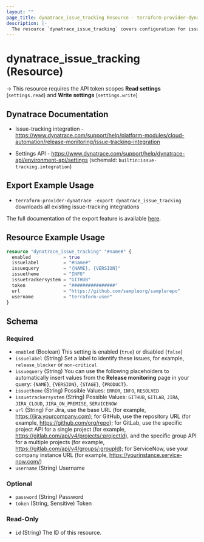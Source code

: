 ```yaml
---
layout: ""
page_title: dynatrace_issue_tracking Resource - terraform-provider-dynatrace"
description: |-
  The resource `dynatrace_issue_tracking` covers configuration for issue-tracking integrations
---
```


# dynatrace_issue_tracking (Resource)

-> This resource requires the API token scopes **Read settings** (`settings.read`) and **Write settings** (`settings.write`)

## Dynatrace Documentation

- Issue-tracking integration - https://www.dynatrace.com/support/help/platform-modules/cloud-automation/release-monitoring/issue-tracking-integration

- Settings API - https://www.dynatrace.com/support/help/dynatrace-api/environment-api/settings (schemaId: `builtin:issue-tracking.integration`)

## Export Example Usage

- `terraform-provider-dynatrace -export dynatrace_issue_tracking` downloads all existing issue-tracking integrations

The full documentation of the export feature is available [here](https://registry.terraform.io/providers/dynatrace-oss/dynatrace/latest/docs/guides/export-v2).

## Resource Example Usage

```terraform
resource "dynatrace_issue_tracking" "#name#" {
  enabled            = true
  issuelabel         = "#name#"
  issuequery         = "{NAME}, {VERSION}"
  issuetheme         = "INFO"
  issuetrackersystem = "GITHUB"
  token              = "################"
  url                = "https://github.com/sampleorg/samplerepo"
  username           = "terraform-user"
}
```

<!-- schema generated by tfplugindocs -->
## Schema

### Required

- `enabled` (Boolean) This setting is enabled (`true`) or disabled (`false`)
- `issuelabel` (String) Set a label to identify these issues, for example, `release_blocker` or `non-critical`
- `issuequery` (String) You can use the following placeholders to automatically insert values from the **Release monitoring** page in your query: `{NAME}`, `{VERSION}`, `{STAGE}`, `{PRODUCT}`.
- `issuetheme` (String) Possible Values: `ERROR`, `INFO`, `RESOLVED`
- `issuetrackersystem` (String) Possible Values: `GITHUB`, `GITLAB`, `JIRA`, `JIRA_CLOUD`, `JIRA_ON_PREMISE`, `SERVICENOW`
- `url` (String) For Jira, use the base URL (for example, https://jira.yourcompany.com); for GitHub, use the repository URL (for example, https://github.com/org/repo); for GitLab, use the specific project API for a single project (for example, https://gitlab.com/api/v4/projects/:projectId), and the specific group API for a multiple projects (for example, https://gitlab.com/api/v4/groups/:groupId); for ServiceNow, use your company instance URL (for example, https://yourinstance.service-now.com/)
- `username` (String) Username

### Optional

- `password` (String) Password
- `token` (String, Sensitive) Token

### Read-Only

- `id` (String) The ID of this resource.
 